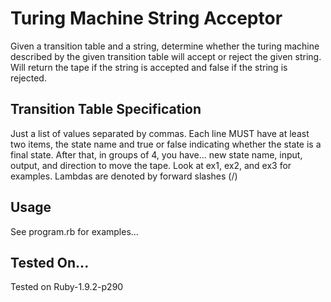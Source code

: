 Turing Machine String Acceptor
==

Given a transition table and a string, determine whether the turing machine described by the given transition table will accept or reject the given string. Will return the tape if the string is accepted and false if the string is rejected.

Transition Table Specification
--

Just a list of values separated by commas. Each line MUST have at least two items, the state name and true or false indicating whether the state is a final state. After that, in groups of 4, you have... new state name, input, output,  and direction to move the tape. Look at ex1, ex2, and ex3 for examples. Lambdas are denoted by forward slashes (/)

Usage
--

See program.rb for examples...

Tested On...
--

Tested on Ruby-1.9.2-p290
